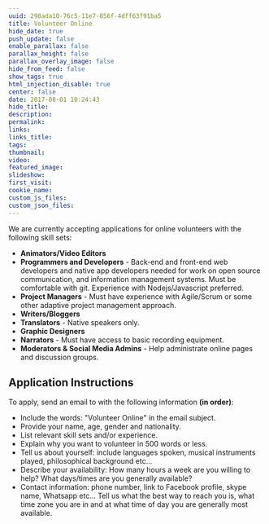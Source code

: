 ```yaml
---
uuid: 298ada10-76c5-11e7-856f-4dff63f91ba5
title: Volunteer Online
hide_date: true
push_update: false
enable_parallax: false
parallax_height: false
parallax_overlay_image: false
hide_from_feed: false
show_tags: true
html_injection_disable: true
center: false
date: 2017-08-01 10:24:43
hide_title:
description:
permalink:
links:
links_title:
tags:
thumbnail:
video:
featured_image:
slideshow:
first_visit:
cookie_name:
custom_js_files:
custom_json_files:
---
```

We are currently accepting applications for online volunteers with the following skill sets: 

* **Animators/Video Editors**
* **Programmers and Developers** - Back-end and front-end web developers and native app developers needed for work on open source communication, and information management systems. Must be comfortable with git. Experience with Nodejs/Javascript preferred.
* **Project Managers** - Must have experience with Agile/Scrum or some other adaptive project management approach.
*  **Writers/Bloggers**
*  **Translators** - Native speakers only.
* **Graphic Designers**
* **Narrators** - Must have access to basic recording equipment.
*  **Moderators & Social Media Admins** - Help administrate online pages and discussion groups.
 
## Application Instructions
To apply, send an email to <strong class="obscure" data-obscure="paradigmforthenextgeneration%gmail&com"></strong> with the following information **(in order)**:

* Include the words: "Volunteer Online" in the email subject.
* Provide your name, age, gender and nationality.
* List relevant skill sets and/or experience. 
* Explain why you want to volunteer in 500 words or less.
* Tell us about yourself: include languages spoken, musical instruments played, philosophical background etc...
* Describe your availability: How many hours a week are you willing to help? What days/times are you generally available?
* Contact information: phone number, link to Facebook profile, skype name, Whatsapp etc... Tell us what the best way to reach you is, what time zone you are in and at what time of day you are generally most available.